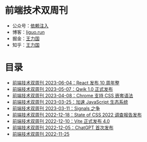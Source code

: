 # 前端技术双周刊


* 公众号：[依赖注入](https://mp.weixin.qq.com/s/k8bm24JFz1BcSsjLtX4H0A)
* 博客：[liguo.run](https://liguo.run)
* 掘金：[王力国](https://juejin.cn/user/3562073403165063/posts)
* 知乎：[王力国](https://www.zhihu.com/people/san-huan-mei-you-shao/posts)

# 目录

* [前端技术双周刊 2023-06-04：React 发布 10 周年整](https://github.com/olivewind/weekly/issues/9)
* [前端技术双周刊 2023-05-07：Qwik 1.0 正式发布](https://github.com/olivewind/weekly/issues/8)
* [前端技术双周刊 2023-04-08：Chrome 支持 CSS 嵌套语法](https://github.com/olivewind/weekly/issues/7)
* [前端技术双周刊 2023-03-25：加速 JavaScript 生态系统 ](https://github.com/olivewind/weekly/issues/6)
* [前端技术双周刊 2023-03-11：Signals 之争](https://github.com/olivewind/weekly/issues/5)
* [前端技术双周刊 2022-12-18：State of CSS 2022 调查报告发布](https://github.com/olivewind/weekly/issues/4)
* [前端技术双周刊 2022-12-10：Vite 正式发布 4.0](https://github.com/olivewind/weekly/issues/3)
* [前端技术双周刊 2022-12-05：ChatGPT 首次发布](https://github.com/olivewind/weekly/issues/2)
* [前端技术双周刊 2022-11-25](https://github.com/olivewind/weekly/issues/1)
